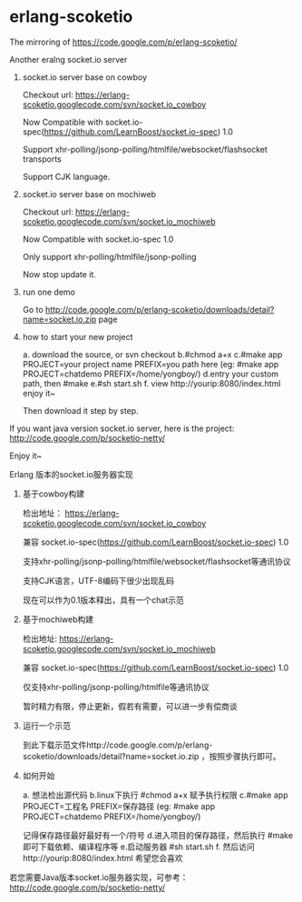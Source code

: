 erlang-scoketio
===============

The mirroring of https://code.google.com/p/erlang-scoketio/

Another eralng socket.io server
1. socket.io server base on cowboy

    Checkout url: https://erlang-scoketio.googlecode.com/svn/socket.io_cowboy

    Now Compatible with socket.io-spec(https://github.com/LearnBoost/socket.io-spec) 1.0

    Support xhr-polling/jsonp-polling/htmlfile/websocket/flashsocket transports

    Support CJK language. 

2. socket.io server base on mochiweb

    Checkout url: https://erlang-scoketio.googlecode.com/svn/socket.io_mochiweb

    Now Compatible with socket.io-spec 1.0

    Only support xhr-polling/htmlfile/jsonp-polling

    Now stop update it. 

3. run one demo

    Go to http://code.google.com/p/erlang-scoketio/downloads/detail?name=socket.io.zip page

4. how to start your new project

    a. download the source, or svn checkout
    b.#chmod a+x
    c.#make app PROJECT=your project name PREFIX=you path here
    (eg: #make app PROJECT=chatdemo PREFIX=/home/yongboy/)
    d.entry your custom path, then #make
    e.#sh start.sh
    f. view http://yourip:8080/index.html
    enjoy it~

    Then download it step by step. 

If you want java version socket.io server, here is the project: http://code.google.com/p/socketio-netty/

Enjoy it~

Erlang 版本的socket.io服务器实现
1. 基于cowboy构建

    检出地址： https://erlang-scoketio.googlecode.com/svn/socket.io_cowboy

    兼容 socket.io-spec(https://github.com/LearnBoost/socket.io-spec) 1.0

    支持xhr-polling/jsonp-polling/htmlfile/websocket/flashsocket等通讯协议

    支持CJK语言，UTF-8编码下很少出现乱码

    现在可以作为0.1版本释出，具有一个chat示范

2. 基于mochiweb构建

    检出地址: https://erlang-scoketio.googlecode.com/svn/socket.io_mochiweb

    兼容 socket.io-spec(https://github.com/LearnBoost/socket.io-spec) 1.0

    仅支持xhr-polling/jsonp-polling/htmlfile等通讯协议

    暂时精力有限，停止更新，假若有需要，可以进一步有偿商谈

3. 运行一个示范

    到此下载示范文件http://code.google.com/p/erlang-scoketio/downloads/detail?name=socket.io.zip ，按照步骤执行即可。 

4. 如何开始

    a. 想法检出源代码
    b.linux下执行 #chmod a+x 赋予执行权限
    c.#make app PROJECT=工程名 PREFIX=保存路径
    (eg: #make app PROJECT=chatdemo PREFIX=/home/yongboy/)

    记得保存路径最好最好有一个/符号
    d.进入项目的保存路径，然后执行 #make 即可下载依赖、编译程序等
    e.启动服务器 #sh start.sh
    f. 然后访问 http://yourip:8080/index.html
    希望您会喜欢

若您需要Java版本socket.io服务器实现，可参考：http://code.google.com/p/socketio-netty/ 
